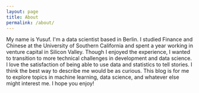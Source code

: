 ```yaml
---
layout: page
title: About
permalink: /about/
---
```


My name is Yusuf. I'm a data scientist based in Berlin. I studied Finance and Chinese at the University of Southern California and spent a year working in venture capital in Silicon Valley. Though I enjoyed the experience, I wanted to transition to more technical challenges in development and data science. I love the satisfaction of being able to use data and statistics to tell stories. I think the best way to describe me would be as curious. This blog is for me to explore topics in machine learning, data science, and whatever else might interest me. I hope you enjoy!
